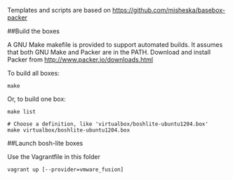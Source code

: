 Templates and scripts are based on https://github.com/misheska/basebox-packer

##Build the boxes

A GNU Make makefile is provided to support automated builds.  It assumes
that both GNU Make and Packer are in the PATH.  Download and install
Packer from <http://www.packer.io/downloads.html>


To build all boxes:

    make

Or, to build one box:

    make list

    # Choose a definition, like 'virtualbox/boshlite-ubuntu1204.box'
    make virtualbox/boshlite-ubuntu1204.box
##Launch bosh-lite boxes

Use the Vagrantfile in this folder

    vagrant up [--provider=vmware_fusion]

